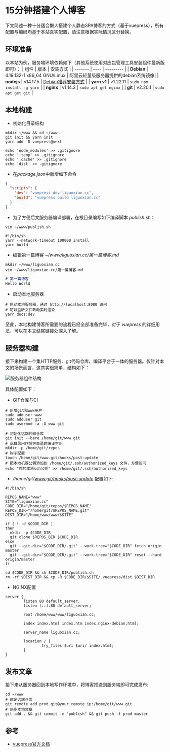 # 15分钟搭建个人博客

下文简述一种十分适合懒人搭建个人静态SPA博客的方式（基于vuepress），所有配置与编码均基于本站真实配置，请注意根据实际情况区分替换。

## 环境准备
以本站为例，服务端环境依赖如下（其他系统使用对应包管理工具安装组件最新版即可）：
|  组件   | 版本  | 安装方式 |
|  -------  | ----  | --------- |
| **Debian**  | 4.19.132-1 x86_64 GNU/Linux | 阿里云轻量级服务器提供的debian系统镜像|
| **nodejs**  | v14.17.5 | [Debian推荐安装方式](https://joshtronic.com/2020/04/21/how-to-install-nodejs-14-on-debian-sid/) |
| **yarn v1**  | v1.22.11 | ```sudo npm install -g yarn``` |
| **nginx**  | v1.14.2 | ```sudo apt get nginx``` |
| **git**  | v2.20.1 | ```sudo apt get git``` |

## 本地构建
- 初始化目录结构
```shell
mkdir ~/www && cd ~/www
git init && yarn init
yarn add -D vuepress@next

echo 'node_modules' >> .gitignore
echo '.temp' >> .gitignore
echo '.cache' >> .gitignore
echo 'dist' >> .gitignore
```

- 在*package.json*中新增如下命令
```json
{
  "scripts": {
    "dev": "vuepress dev liguoxian.cc",
    "build": "vuepress build liguoxian.cc"
  }
}
```

- 为了方便后文服务器编译部署，在根目录编写如下编译脚本 *publish.sh*：
```shell
vim ~/www/publish.sh
```
```shell
#!/bin/sh
yarn --network-timeout 100000 install
yarn build
```

- 编辑第一篇博客 *~/www/liguoxian.cc/第一篇博客.md*
```shell
mkdir ~/www/liguoxian.cc 
vim ~/www/liguoxian.cc/第一篇博客.md
```
```markdown
# 第一篇博客
Hello World
```

- 启动本地服务器
```shell
# 启动本地服务器，通过 http://localhost:8080 访问
# 可以监听文件改动实时渲染
yarn docs:dev
```

至此，本地构建博客所需要的流程已经全部准备完毕，对于 *vuepress* 的详细用法，可以在本文结尾链接处深入了解。

## 服务器构建
接下来构建一个集HTTP服务、git代码仓库、编译平台于一体的服务器。仅针对本文的场景而言，这其实很简单，结构如下：

![服务器组件结构](/images/1.jpg)

具体配置如下：
- GIT仓库与CI
```shell
# 新增git和www用户
sudo adduser www
sudo adduser git
sudo usermod -a -G www git

# 初始化远端代码仓库
git init --bare /home/git/www.git
# 此目录用作博客目录的编译空间
mkdir -p /home/git/repos
# 钩子配置
touch /home/git/www.git/hooks/post-update
# 把本地机器公钥添加到 /home/git/.ssh/authorized_keys 文件，方便访问
echo "你的本地ssh公钥" >> /home/git/.ssh/authorized_keys
```

- */home/git/www.git/hooks/post-update* 配置如下:
```shell
#!/bin/sh

REPOS_NAME="www"
SITE="liguoxian.cc"
CODE_DIR="/home/git/repos/$REPOS_NAME"
REPOS_DIR="/home/git/$REPOS_NAME.git"
DIST_DIR="/home/www/www/$SITE"

if [ ! -d $CODE_DIR ]
then
  mkdir -p $CODE_DIR
  git clone $REPOS_DIR $CODE_DIR
else
  git --git-dir="$CODE_DIR/.git" --work-tree="$CODE_DIR" fetch origin master
  git --git-dir="$CODE_DIR/.git" --work-tree="$CODE_DIR" reset --hard origin/master
fi

cd $CODE_DIR && sh $CODE_DIR/publish.sh
rm -rf $DIST_DIR && cp -R $CODE_DIR/$SITE/.vuepress/dist $DIST_DIR
```
- NGINX配置
```nginx
server {
        listen 80 default_server;
        listen [::]:80 default_server;

        root /home/www/www/liguoxian.cc;

        index index.html index.htm index.nginx-debian.html;

        server_name liguoxian.cc;

        location / {
                try_files $uri $uri/ index.html;
        }
}
```

## 发布文章
接下来从服务器回到本地写作环境中，将博客推送到服务端即可完成发布:
```shell
cd ~/www
# 绑定远端仓库
git remote add prod git@your_remote_ip:/home/git/www.git
# 同步本地文章
git add . && git commit -m "publish" && git push -f prod master
```

## 参考
- [vuepress官方文档](https://v2.vuepress.vuejs.org/zh/guide/)







